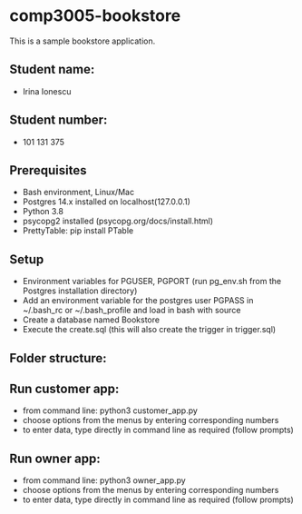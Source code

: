 # comp3005-bookstore
This is a sample bookstore application.

## Student name: 
  - Irina Ionescu
## Student number: 
  - 101 131 375

## Prerequisites
- Bash environment, Linux/Mac
- Postgres 14.x installed on localhost(127.0.0.1)
- Python 3.8
- psycopg2 installed (psycopg.org/docs/install.html)
- PrettyTable: pip install PTable

## Setup
- Environment variables for PGUSER, PGPORT (run pg_env.sh from the Postgres installation directory)
- Add an environment variable for the postgres user PGPASS in ~/.bash_rc or ~/.bash_profile and load in bash with source
- Create a database named Bookstore
- Execute the create.sql (this will also create the trigger in trigger.sql)

## Folder structure:


## Run customer app:
- from command line: python3 customer_app.py
- choose options from the menus by entering corresponding numbers
- to enter data, type directly in command line as required (follow prompts)

## Run owner app:
- from command line: python3 owner_app.py
- choose options from the menus by entering corresponding numbers
- to enter data, type directly in command line as required (follow prompts)
